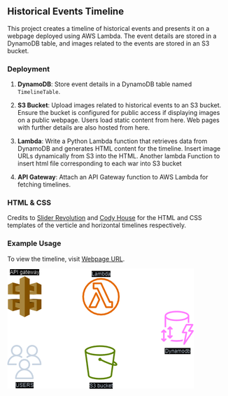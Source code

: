 ## Historical Events Timeline

This project creates a timeline of historical events and presents it on a webpage deployed using AWS Lambda. The event details are stored in a DynamoDB table, and images related to the events are stored in an S3 bucket.

### Deployment

1. **DynamoDB**: Store event details in a DynamoDB table named `TimelineTable`.

2. **S3 Bucket**: Upload images related to historical events to an S3 bucket. Ensure the bucket is configured for public access if displaying images on a public webpage. Users load static content from here. Web pages with further details are also hosted from here.

3. **Lambda**: Write a Python Lambda function that retrieves data from DynamoDB and generates HTML content for the timeline. Insert image URLs dynamically from S3 into the HTML. Another lambda Function to insert html file corresponding to each war into S3 bucket  

4. **API Gateway**: Attach an API Gateway function to AWS Lambda for fetching timelines. 

### HTML & CSS 

Credits to [Slider Revolution](https://www.sliderrevolution.com/resources/css-timeline/) and [Cody House](https://codyhouse.co/gem/horizontal-timeline) for the HTML and CSS templates of the verticle and horizontal timelines respectively.

### Example Usage

To view the timeline, visit [Webpage URL](https://f29c23hkj0.execute-api.us-east-1.amazonaws.com/TimelineLambda).



  ![Image Description](https://github.com/kvnsai/Timeline/blob/main/TimelineDeployment.png?raw=true)
